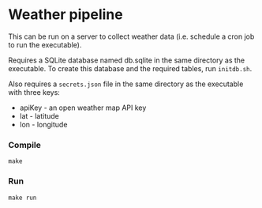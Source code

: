 # Weather pipeline

This can be run on a server to collect weather data (i.e. schedule a cron job to run the executable). 

Requires a SQLite database named db.sqlite in the same directory as the executable. To create this database and the 
required tables, run <code>initdb.sh</code>.

Also requires a <code>secrets.json</code> file in the same directory as the executable with three keys: 
- apiKey - an open weather map API key
- lat - latitude
- lon - longitude

### Compile
<code>make</code>

### Run
<code>make run</code>
